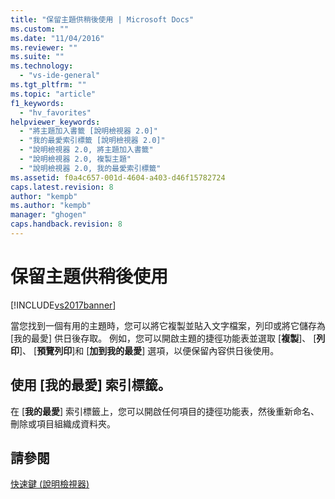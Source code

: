 ```yaml
---
title: "保留主題供稍後使用 | Microsoft Docs"
ms.custom: ""
ms.date: "11/04/2016"
ms.reviewer: ""
ms.suite: ""
ms.technology: 
  - "vs-ide-general"
ms.tgt_pltfrm: ""
ms.topic: "article"
f1_keywords: 
  - "hv_favorites"
helpviewer_keywords: 
  - "將主題加入書籤 [說明檢視器 2.0]"
  - "我的最愛索引標籤 [說明檢視器 2.0]"
  - "說明檢視器 2.0, 將主題加入書籤"
  - "說明檢視器 2.0, 複製主題"
  - "說明檢視器 2.0, 我的最愛索引標籤"
ms.assetid: f0a4c657-001d-4604-a403-d46f15782724
caps.latest.revision: 8
author: "kempb"
ms.author: "kempb"
manager: "ghogen"
caps.handback.revision: 8
---
```

# 保留主題供稍後使用
[!INCLUDE[vs2017banner](../code-quality/includes/vs2017banner.md)]

當您找到一個有用的主題時，您可以將它複製並貼入文字檔案，列印或將它儲存為 \[我的最愛\] 供日後存取。  例如，您可以開啟主題的捷徑功能表並選取 \[**複製**\]、 \[**列印**\]、 \[**預覽列印**\]和 \[**加到我的最愛**\] 選項，以便保留內容供日後使用。  
  
## 使用 \[我的最愛\] 索引標籤。  
 在 \[**我的最愛**\] 索引標籤上，您可以開啟任何項目的捷徑功能表，然後重新命名、刪除或項目組織成資料夾。  
  
## 請參閱  
 [快速鍵 \(說明檢視器\)](../ide/shortcut-keys-help-viewer.md)
